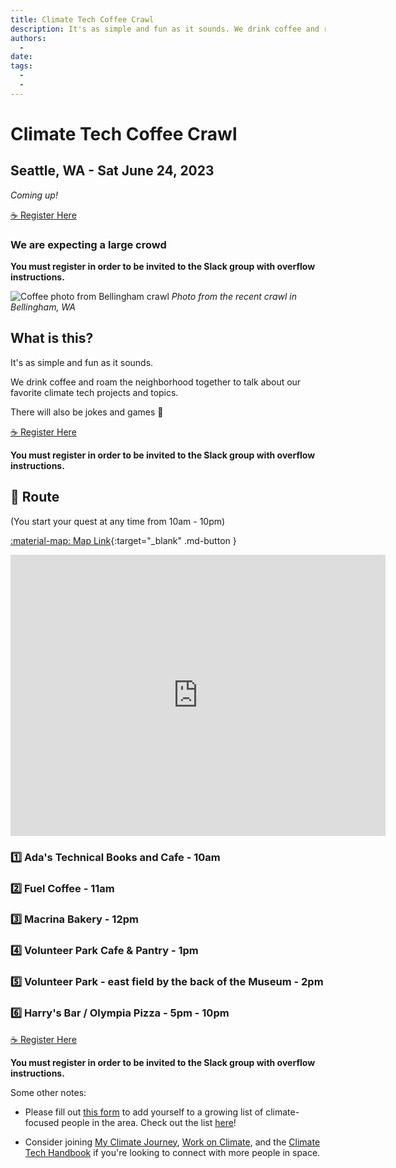 ```yaml
---
title: Climate Tech Coffee Crawl
description: It's as simple and fun as it sounds. We drink coffee and roam the neighborhood together to talk about our favorite climate tech projects and topics. There will also be jokes and games 🎯
authors:
  - 
date: 
tags:
  -
  -
---
```


# Climate Tech Coffee Crawl

## **Seattle, WA** - Sat June 24, 2023

_Coming up!_

<a href="https://lu.ma/event/evt-BENw8vIeiZrMSiJ" class="md-button md-button--primary" data-luma-action="checkout" data-luma-event-id="evt-BENw8vIeiZrMSiJ">
☕️ Register Here
</a>

<script id="luma-checkout" src="https://embed.lu.ma/checkout-button.js"></script>

### We are expecting a large crowd

**You must register in order to be invited to the Slack group with overflow instructions.**

![Coffee photo from Bellingham crawl](/img/belligham-climate-tech-coffee-crawl.jpg)
_Photo from the recent crawl in Bellingham, WA_

## What is this?

It's as simple and fun as it sounds.

We drink coffee and roam the neighborhood together to talk about our favorite climate tech projects and topics.

There will also be jokes and games 🎯

<a href="https://lu.ma/event/evt-BENw8vIeiZrMSiJ" class="md-button md-button--primary" data-luma-action="checkout" data-luma-event-id="evt-BENw8vIeiZrMSiJ">
☕️ Register Here
</a>

**You must register in order to be invited to the Slack group with overflow instructions.**

## 🏁 Route

(You start your quest at any time from 10am - 10pm)

[:material-map: Map Link](https://goo.gl/maps/jQ9nNTyNjBVRJwDf8){:target="_blank" .md-button }

<div class="google-map">
     <iframe src="https://www.google.com/maps/embed?pb=!1m50!1m12!1m3!1d5377.850736247512!2d-122.31625410054777!3d47.62758198476679!2m3!1f0!2f0!3f0!3m2!1i1024!2i768!4f13.1!4m35!3e2!4m5!1s0x5490152efda744b9%3A0xab8510e7a942511a!2sAda&#39;s%20Technical%20Books%20and%20Cafe%2C%20425%2015th%20Ave%20E%2C%20Seattle%2C%20WA%2098112!3m2!1d47.6226895!2d-122.312839!4m5!1s0x549014d580504b5d%3A0x79d73ee7a01b89a4!2sFuel%20Coffee%2C%2019th%20Avenue%20East%2C%20Seattle%2C%20WA!3m2!1d47.6247222!2d-122.30694439999999!4m5!1s0x5490158dd990b353%3A0x1717f061b6837dc5!2sMacrina%20Bakery%20%26%20Cafe%2C%2019th%20Avenue%20East%2C%20Seattle%2C%20WA!3m2!1d47.626559799999995!2d-122.3069826!4m5!1s0x549015dd838b612d%3A0x30827be27626f211!2sVolunteer%20Park%20Cafe%20%26%20Pantry%2C%201501%2017th%20Ave%20E%2C%20Seattle%2C%20WA%2098112!3m2!1d47.6324459!2d-122.3100379!4m3!3m2!1d47.6312145!2d-122.3148514!4m5!1s0x5490152bbbc2a085%3A0x832e03fa9c129ff7!2sHarry&#39;s%20Bar%2C%2015th%20Avenue%20East%2C%20Seattle%2C%20WA!3m2!1d47.6237534!2d-122.3124503!5e0!3m2!1sen!2sus!4v1685570204365!5m2!1sen!2sus" width="600" height="450" style="border:0;" allowfullscreen="" loading="lazy" referrerpolicy="no-referrer-when-downgrade"></iframe>
</div>

### 1️⃣ Ada's Technical Books and Cafe - **10am**

### 2️⃣ Fuel Coffee - **11am**

### 3️⃣ Macrina Bakery - **12pm**

### 4️⃣ Volunteer Park Cafe & Pantry - **1pm**

### 5️⃣ Volunteer Park - east field by the back of the Museum - **2pm**

### 6️⃣ Harry's Bar / Olympia Pizza - **5pm - 10pm**


<a href="https://lu.ma/event/evt-BENw8vIeiZrMSiJ" class="md-button md-button--primary" data-luma-action="checkout" data-luma-event-id="evt-BENw8vIeiZrMSiJ">
☕️ Register Here
</a>

**You must register in order to be invited to the Slack group with overflow instructions.**

Some other notes:

* Please fill out [this form](https://docs.google.com/forms/d/e/1FAIpQLSf-A5m11sZpmajhzbdf7XzZv5fr9Y748yP8kCnf6myjz6ruuQ/viewform) to add yourself to a growing list of climate-focused people in the area. Check out the list [here](https://docs.google.com/spreadsheets/d/1h_Glx5tLjRey0NL1y60F_Ott0Gxc3w4vHCOHPFkd63A/edit#gid=1791109149)!

* Consider joining [My Climate Journey](https://www.mcjcollective.com/join), [Work on Climate](https://workonclimate.org/), and the [Climate Tech Handbook](https://chat.climatetechhandbook.com) if you're looking to connect with more people in space.